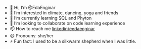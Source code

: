 - 👋 Hi, I’m @EdaEnginar
- 👀 I’m interested in climate, dancing, yoga and friends
- 🌱 I’m currently learning SQL and Phyton
- 💞️ I’m looking to collaborate on code learning experience
- 📫 How to reach me [linkedin/eedaenginar](https://www.linkedin.com/in/edaenginar/)
- 😄 Pronouns: she/her
- ⚡ Fun fact: I used to be a silkwarm shepherd when I was little.

<!---
EdaEnginar/EdaEnginar is a ✨ special ✨ repository because its `README.md` (this file) appears on your GitHub profile.
You can click the Preview link to take a look at your changes.
--->
